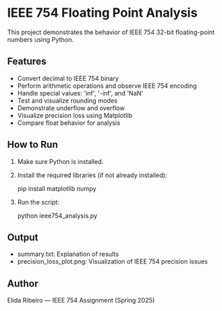 
# IEEE 754 Floating Point Analysis

This project demonstrates the behavior of IEEE 754 32-bit floating-point numbers using Python.

## Features

- Convert decimal to IEEE 754 binary
- Perform arithmetic operations and observe IEEE 754 encoding
- Handle special values: 'inf', '-inf', and 'NaN'
- Test and visualize rounding modes
- Demonstrate underflow and overflow
- Visualize precision loss using Matplotlib
- Compare float behavior for analysis

## How to Run

1. Make sure Python is installed.
2. Install the required libraries (if not already installed):
   
   pip install matplotlib numpy
 
3. Run the script:
   
   python ieee754_analysis.py
   

## Output

- summary.txt: Explanation of results
- precision_loss_plot.png: Visualization of IEEE 754 precision issues

## Author

Elida Ribeiro — IEEE 754 Assignment (Spring 2025)
